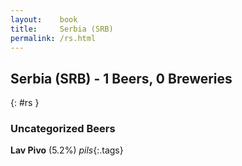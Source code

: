```yaml
---
layout:    book
title:     Serbia (SRB)
permalink: /rs.html
---
```


## Serbia (SRB) - 1 Beers, 0 Breweries
{: #rs }




### Uncategorized Beers

**Lav Pivo** (5.2%) _pils_{:.tags} 



 
